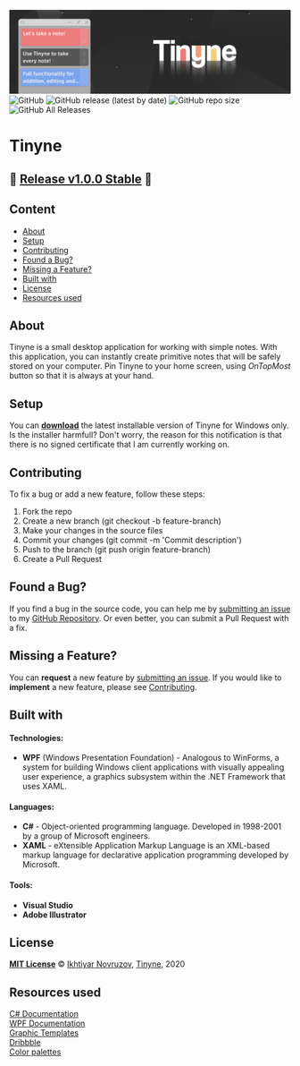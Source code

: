 ![Tinyne background](https://github.com/1khtiyar/Tinyne/blob/master/Assets/TinyneReadmeBackground.png) 
![GitHub](https://img.shields.io/github/license/1khtiyar/Tinyne?style=flat-square) ![GitHub release (latest by date)](https://img.shields.io/github/v/release/1khtiyar/Tinyne?style=flat-square) ![GitHub repo size](https://img.shields.io/github/repo-size/1khtiyar/Tinyne?color=red&style=flat-square) ![GitHub All Releases](https://img.shields.io/github/downloads/1khtiyar/TInyne/total?color=success&style=flat-square)  
# Tinyne
  
## 📣 [Release v1.0.0 Stable](https://github.com/1khtiyar/Tinyne/releases/tag/v1.0.0) 📣  

## Content
- [About](#about)
- [Setup](#setup)
- [Contributing](#contributing)
- [Found a Bug?](#found-a-bug)
- [Missing a Feature?](#missing-a-feature)
- [Built with](#built-with)
- [License](#license)
- [Resources used](#resources-used)
  
  
## About
  
Tinyne is a small desktop application for working with simple notes. With this application, you can instantly create primitive notes that will be safely stored on your computer. Pin Tinyne to your home screen, using *OnTopMost* button so that it is always at your hand.
  
  
  
## Setup

You can **[download](https://github.com/1khtiyar/Tinyne/releases/tag/v1.0.0)** the latest installable version of Tinyne for Windows only.
Is the installer harmfull? Don't worry, the reason for this notification is that there is no signed certificate that I am currently working on.
  
  
  
## Contributing
  
To fix a bug or add a new feature, follow these steps:

1. Fork the repo
2. Create a new branch (git checkout -b feature-branch)
3. Make your changes in the source files
4. Commit your changes (git commit -m 'Commit description')
5. Push to the branch (git push origin feature-branch)
6. Create a Pull Request
  
  
  
## Found a Bug?
  
If you find a bug in the source code, you can help me by [submitting an issue](https://github.com/1khtiyar/Tinyne/issues/new) to my [GitHub Repository](https://github.com/1khtiyar/Tinyne). 
Or even better, you can submit a Pull Request with a fix.
  
  
  
## Missing a Feature?
  
You can **request** a new feature by [submitting an issue](https://github.com/1khtiyar/Tinyne/issues/new). 
If you would like to **implement** a new feature, please see [Contributing](#contributing).
  
  
  
## Built with
  
#### Technologies:
- **WPF** (Windows Presentation Foundation) - Analogous to WinForms, a system for building Windows client applications with visually appealing user experience, a graphics subsystem within the .NET Framework that uses XAML.
  
#### Languages:
- **C#** - Object-oriented programming language. Developed in 1998-2001 by a group of Microsoft engineers.
- **XAML** - eXtensible Application Markup Language is an XML-based markup language for declarative application programming developed by Microsoft.
  
#### Tools:
- **Visual Studio**
- **Adobe Illustrator**
  
  
## License
  
**[MIT License](https://github.com/1khtiyar/Tinyne/blob/v1.0.0/LICENSE)** © [Ikhtiyar Novruzov](https://github.com/1khtiyar), [Tinyne](https://github.com/1khtiyar/Tinyne), 2020
  
  
## Resources used
    
[C# Documentation](https://docs.microsoft.com/en-us/dotnet/csharp)  
[WPF Documentation](https://docs.microsoft.com/ru-ru/dotnet/desktop/wpf)  
[Graphic Templates](https://elements.envato.com/ru/graphic-templates)  
[Dribbble](https://dribbble.com)  
[Color palettes](https://coolors.co/palettes/trending)  
  
  
